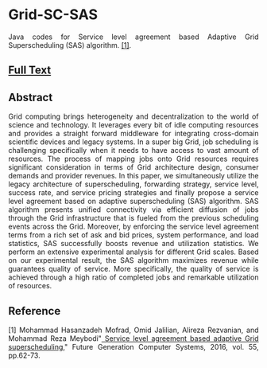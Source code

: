 # Grid-SC-SAS
<p align="justify"> Java codes for Service level agreement based Adaptive Grid Superscheduling (SAS) algorithm. <a href="http://www.sciencedirect.com/science/article/pii/S0167739X150026544"  target="_blank">[1]</a>. </p>
<h2><a href="http://people.cs.pitt.edu/~hasanzadeh/files/papers/2016-FGCS-SAS.pdf" target="_blank">Full Text</a></h2>
<h2><a id="abstract" class="anchor" href="#abstract" aria-hidden="true"><span class="octicon octicon-link"></span></a>Abstract</h2>

<p align="justify"> Grid computing brings heterogeneity and decentralization to the world of science and technology. It leverages every bit of idle computing resources and provides a straight forward middleware for integrating cross-domain scientific devices and legacy systems. In a super big Grid, job scheduling is challenging specifically when it needs to have access to vast amount of resources. The process of mapping jobs onto Grid resources requires significant consideration in terms of Grid architecture design, consumer demands and provider revenues. In this paper, we simultaneously utilize the legacy architecture of superscheduling, forwarding strategy, service level, success rate, and service pricing strategies and finally propose a service level agreement based on adaptive superscheduling (SAS) algorithm. SAS algorithm presents unified connectivity via efficient diffusion of jobs through the Grid infrastructure that is fueled from the previous scheduling events across the Grid. Moreover, by enforcing the service level agreement terms from a rich set of ask and bid prices, system performance, and load statistics, SAS successfully boosts revenue and utilization statistics. We perform an extensive experimental analysis for different Grid scales. Based on our experimental result, the SAS algorithm maximizes revenue while guarantees quality of service. More specifically, the quality of service is achieved through a high ratio of completed jobs and remarkable utilization of resources. </p>

<h2><a id="reference" class="anchor" href="#reference" aria-hidden="true"><span class="octicon octicon-link"></span></a>Reference</h2>

<p align="justify"> [1] Mohammad Hasanzadeh Mofrad, Omid Jalilian, Alireza Rezvanian, and Mohammad Reza Meybodi"<a href="http://www.sciencedirect.com/science/article/pii/S0167739X15002654"  target="_blank"> Service level agreement based adaptive Grid superscheduling</a>," Future Generation Computer Systems, 2016, vol. 55, pp.62-73.</p>
